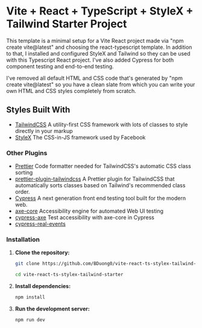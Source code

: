 # Vite + React + TypeScript + StyleX + Tailwind Starter Project

This template is a minimal setup for a Vite React project made via "npm create vite@latest" and choosing the react-typescript template. In addition to that, I installed and configured StyleX and Tailwind so they can be used with this Typescript React project. I've also added Cypress for both component testing and end-to-end testing.

I've removed all default HTML and CSS code that's generated by "npm create vite@latest" so you have a clean slate from which you can write your own HTML and CSS styles completely from scratch.

## Styles Built With

- [TailwindCSS](https://tailwindcss.com/) A utility-first CSS framework with lots of classes to style directly in your markup
- [StyleX](https://stylexjs.com/) The CSS-in-JS framework used by Facebook

### Other Plugins

- [Prettier](https://prettier.io/docs/) Code formatter needed for TailwindCSS's automatic CSS class sorting
- [prettier-plugin-tailwindcss](https://tailwindcss.com/blog/automatic-class-sorting-with-prettier#how-classes-are-sorted) A Prettier plugin for TailwindCSS that automatically sorts classes based on Tailwind's recommended class order.
- [Cypress](https://www.cypress.io/) A next generation front end testing tool built for the modern web.
- [axe-core](https://www.npmjs.com/package/axe-core) Accessibility engine for automated Web UI testing
- [cypress-axe](https://www.npmjs.com/package/cypress-axe) Test accessibility with axe-core in Cypress
- [cypress-real-events](https://www.npmjs.com/package/cypress-real-events)

### Installation

1. **Clone the repository:**

   ```bash
   git clone https://github.com/BDuong0/vite-react-ts-stylex-tailwind-starter.git
   ```

   ```bash
   cd vite-react-ts-stylex-tailwind-starter
   ```

2. **Install dependencies:**

   ```bash
   npm install
   ```

3. **Run the development server:**

   ```bash
   npm run dev
   ```
